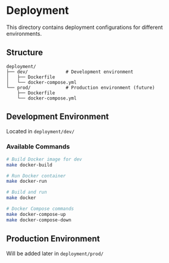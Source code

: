 # Deployment

This directory contains deployment configurations for different environments.

## Structure

```
deployment/
├── dev/              # Development environment
│   ├── Dockerfile
│   └── docker-compose.yml
└── prod/             # Production environment (future)
    ├── Dockerfile
    └── docker-compose.yml
```

## Development Environment

Located in `deployment/dev/`

### Available Commands

```bash
# Build Docker image for dev
make docker-build

# Run Docker container
make docker-run

# Build and run
make docker

# Docker Compose commands
make docker-compose-up
make docker-compose-down
```

## Production Environment

Will be added later in `deployment/prod/`

